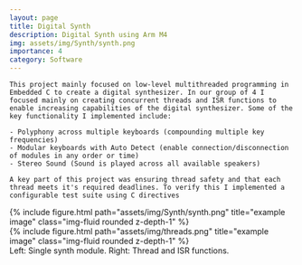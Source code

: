 ```yaml
---
layout: page
title: Digital Synth
description: Digital Synth using Arm M4
img: assets/img/Synth/synth.png
importance: 4
category: Software
---
```


    This project mainly focused on low-level multithreaded programming in Embedded C to create a digital synthesizer. In our group of 4 I focused mainly on creating concurrent threads and ISR functions to enable increasing capabilities of the digital synthesizer. Some of the key functionality I implemented include:

    - Polyphony across multiple keyboards (compounding multiple key frequencies)
    - Modular keyboards with Auto Detect (enable connection/disconnection of modules in any order or time)
    - Stereo Sound (Sound is played across all available speakers) 

    A key part of this project was ensuring thread safety and that each thread meets it's required deadlines. To verify this I implemented a configurable test suite using C directives


<div class="row">
    <div class="col-sm mt-3 mt-md-0">
        {% include figure.html path="assets/img/Synth/synth.png" title="example image" class="img-fluid rounded z-depth-1" %}
    </div>
    <div class="col-sm mt-3 mt-md-0">
        {% include figure.html path="assets/img/threads.png" title="example image" class="img-fluid rounded z-depth-1" %}
    </div>
</div>
<div class="caption">
    Left: Single synth module. Right: Thread and ISR functions.
</div>
